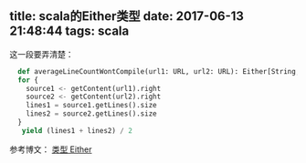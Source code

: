 title: scala的Either类型
date: 2017-06-13 21:48:44
tags: scala
---

这一段要弄清楚：

```python
  def averageLineCountWontCompile(url1: URL, url2: URL): Either[String, Int] =
  for {
    source1 <- getContent(url1).right
    source2 <- getContent(url2).right
    lines1 = source1.getLines().size
    lines2 = source2.getLines().size
  }
   yield (lines1 + lines2) / 2
```

参考博文：
[类型 Either](http://udn.yyuap.com/doc/guides-to-scala-book/chp7-the-either-type.html)
